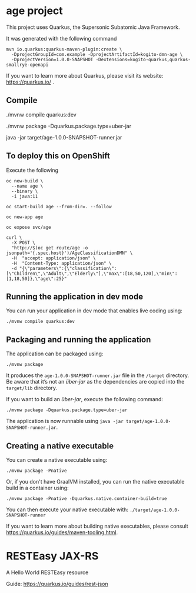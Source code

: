 # age project

This project uses Quarkus, the Supersonic Subatomic Java Framework.

It was generated with the following command

	mvn io.quarkus:quarkus-maven-plugin:create \
	  -DprojectGroupId=com.example -DprojectArtifactId=kogito-dmn-age \
	  -DprojectVersion=1.0.0-SNAPSHOT -Dextensions=kogito-quarkus,quarkus-smallrye-openapi

If you want to learn more about Quarkus, please visit its website: https://quarkus.io/ .

## Compile 

./mvnw compile quarkus:dev

./mvnw package -Dquarkus.package.type=uber-jar

java -jar target/age-1.0.0-SNAPSHOT-runner.jar

## To deploy this on OpenShift

Execute the following

	oc new-build \
	  --name age \
	  --binary \
	  -i java:11

	oc start-build age --from-dir=. --follow

	oc new-app age

	oc expose svc/age

	curl \
	  -X POST \
	  "http://$(oc get route/age -o jsonpath='{.spec.host}')/AgeClassificationDMN" \
	  -H  "accept: application/json" \
	  -H  "Content-Type: application/json" \
	  -d "{\"parameters\":{\"classification\":[\"Children\",\"Adult\",\"Elderly\"],\"max\":[18,50,120],\"min\":[1,18,50]},\"age\":25}"	


## Running the application in dev mode

You can run your application in dev mode that enables live coding using:
```shell script
./mvnw compile quarkus:dev
```

## Packaging and running the application

The application can be packaged using:
```shell script
./mvnw package
```
It produces the `age-1.0.0-SNAPSHOT-runner.jar` file in the `/target` directory.
Be aware that it’s not an _über-jar_ as the dependencies are copied into the `target/lib` directory.

If you want to build an _über-jar_, execute the following command:
```shell script
./mvnw package -Dquarkus.package.type=uber-jar
```

The application is now runnable using `java -jar target/age-1.0.0-SNAPSHOT-runner.jar`.

## Creating a native executable

You can create a native executable using: 
```shell script
./mvnw package -Pnative
```

Or, if you don't have GraalVM installed, you can run the native executable build in a container using: 
```shell script
./mvnw package -Pnative -Dquarkus.native.container-build=true
```

You can then execute your native executable with: `./target/age-1.0.0-SNAPSHOT-runner`

If you want to learn more about building native executables, please consult https://quarkus.io/guides/maven-tooling.html.

# RESTEasy JAX-RS

<p>A Hello World RESTEasy resource</p>

Guide: https://quarkus.io/guides/rest-json
